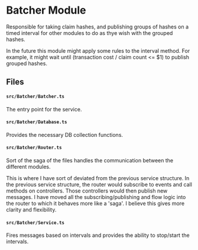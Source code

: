 # Batcher Module

Responsible for taking claim hashes, and publishing groups of hashes on a timed interval for other modules to do as thye wish with the grouped hashes.

In the future this module might apply some rules to the interval method. For example, it might wait until (transaction cost / claim count <= $1) to publish grouped hashes.

## Files

#### `src/Batcher/Batcher.ts`   
The entry point for the service.

#### `src/Batcher/Database.ts`   
Provides the necessary DB collection functions.

#### `src/Batcher/Router.ts`   
Sort of the saga of the files handles the communication between the different modules.

This is where I have sort of deviated from the previous service structure. In the previous service structure, the router would subscribe to events and call methods on controllers. Those controllers would then publish new messages. I have moved all the subscribing/publishing and flow logic into the router to which it behaves more like a 'saga'. I believe this gives more clarity and flexibility.

#### `src/Batcher/Service.ts`
Fires messages based on intervals and provides the ability to stop/start the intervals.